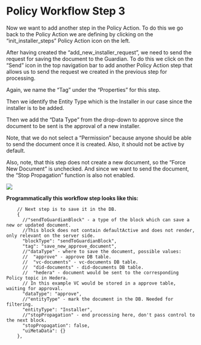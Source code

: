 # Policy Workflow Step 3

Now we want to add another step in the Policy Action. To do this we go back to the Policy Action we are defining by clicking on the “init\_installer\_steps” Policy Action icon on the left.

After having created the “add\_new\_installer\_request”, we need to send the request for saving the document to the Guardian. To do this we click on the “Send” icon in the top navigation bar to add another Policy Action step that allows us to send the request we created in the previous step for processing.

Again, we name the “Tag” under the “Properties” for this step.

Then we identify the Entity Type which is the Installer in our case since the installer is to be added.

Then we add the “Data Type” from the drop-down to approve since the document to be sent is the approval of a new installer.

Note, that we do not select a “Permission” because anyone should be able to send the document once it is created. Also, it should not be active by default.

Also, note, that this step does not create a new document, so the “Force New Document” is unchecked. And since we want to send the document, the “Stop Propagation” function is also not enabled.

![](../.gitbook/assets/PW\_image\_8.png)

**Programmatically this workflow step looks like this:**

```
    // Next step is to save it in the DB.
    {
      //"sendToGuardianBlock" - a type of the block which can save a new or updated document.
      //This block does not contain defaultActive and does not render, only relevant on the server side.
      "blockType": "sendToGuardianBlock",
      "tag": "save_new_approve_document",
      //"dataType" - where to save the document, possible values:
      //  "approve" - approve DB table.
      //  "vc-documents" - vc-documents DB table.
      //  "did-documents" - did-documents DB table.
      //  "hedera" - document would be sent to the corresponding Policy topic in Hedera.
      // In this example VC would be stored in a approve table, waiting for approval.
      "dataType": "approve",
      //"entityType" - mark the document in the DB. Needed for filtering.
      "entityType": "Installer",
      //"stopPropagation" - end processing here, don't pass control to the next block.
      "stopPropagation": false,
      "uiMetaData": {}
    },
```
